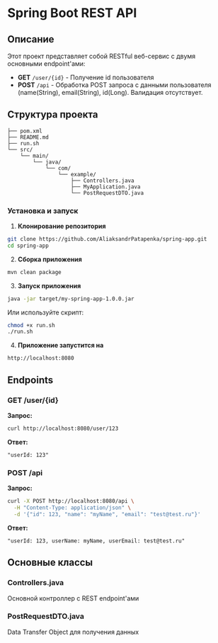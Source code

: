 # Spring Boot REST API

## Описание

Этот проект представляет собой RESTful веб-сервис с двумя основными endpoint'ами:
- **GET** `/user/{id}` - Получение id пользователя
- **POST** `/api` - Обработка POST запроса с данными пользователя (name(String), email(String), id(Long). Валидация отсутствует.

## Структура проекта

```
├── pom.xml
├── README.md
├── run.sh
└── src/
    └── main/
        └── java/
            └── com/
                └── example/
                    ├── Controllers.java
                    ├── MyApplication.java
                    └── PostRequestDTO.java                       
```

### Установка и запуск

1. **Клонирование репозитория**
```bash
git clone https://github.com/AliaksandrPatapenka/spring-app.git
cd spring-app
```

2. **Сборка приложения**
```bash
mvn clean package
```

3. **Запуск приложения**
```bash
java -jar target/my-spring-app-1.0.0.jar
```

Или используйте скрипт:
```bash
chmod +x run.sh
./run.sh
```

4. **Приложение запустится на**
```
http://localhost:8080
```

## Endpoints

### GET /user/{id}

**Запрос:**
```bash
curl http://localhost:8080/user/123
```

**Ответ:**
```
"userId: 123"
```

### POST /api

**Запрос:**
```bash
curl -X POST http://localhost:8080/api \
  -H "Content-Type: application/json" \
  -d '{"id": 123, "name": "myName", "email": "test@test.ru"}'
```

**Ответ:**
```
"userId: 123, userName: myName, userEmail: test@test.ru"
```

## Основные классы

### Controllers.java
Основной контроллер с REST endpoint'ами

### PostRequestDTO.java
Data Transfer Object для получения данных
